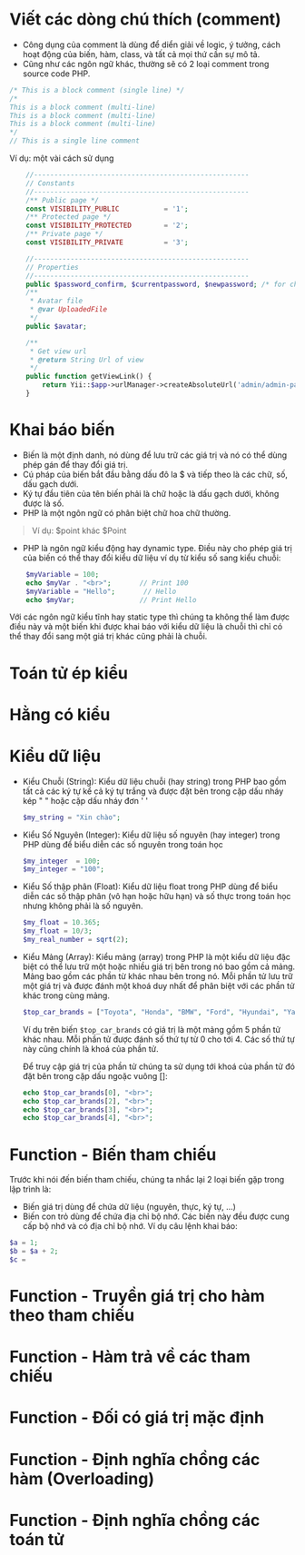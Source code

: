 # Viết các dòng chú thích (comment)
- Công dụng của comment là dùng để diển giải về logic, ý tưởng, cách hoạt động của biến, hàm, class, và tất cả mọi thứ cần sự mô tả.
- Cũng như các ngôn ngữ khác, thường sẽ có 2 loại comment trong source code PHP.
```php
/* This is a block comment (single line) */
/*
This is a block comment (multi-line)
This is a block comment (multi-line)
This is a block comment (multi-line)
*/
// This is a single line comment
```

Ví dụ: một vài cách sử dụng
```php
    //-----------------------------------------------------
    // Constants
    //-----------------------------------------------------
    /** Public page */
    const VISIBILITY_PUBLIC           = '1';
    /** Protected page */
    const VISIBILITY_PROTECTED        = '2';
    /** Private page */
    const VISIBILITY_PRIVATE          = '3';

    //-----------------------------------------------------
    // Properties
    //-----------------------------------------------------
    public $password_confirm, $currentpassword, $newpassword; /* for change pass in admin */
    /**
     * Avatar file
     * @var UploadedFile
     */
    public $avatar;

    /**
     * Get view url
     * @return String Url of view
     */
    public function getViewLink() {
        return Yii::$app->urlManager->createAbsoluteUrl('admin/admin-pages/view?id=' . $this->id);
    }
```

# Khai báo biến
- Biến là một định danh, nó dùng để lưu trữ các giá trị và nó có thể dùng phép gán để thay đổi giá trị.
- Cú pháp của biến bắt đầu bằng dấu đô la $ và tiếp theo là các chữ, số, dấu gạch dưới.
- Ký tự đầu tiên của tên biến phải là chữ hoặc là dấu gạch dưới, không được là số.
- PHP là một ngôn ngữ có phân biệt chữ hoa chữ thường.
> Ví dụ: $point khác $Point
- PHP là ngôn ngữ kiểu động hay dynamic type. Điều này cho phép giá trị của biến có thể thay đổi kiểu dữ liệu ví dụ từ kiểu số sang kiểu chuỗi:
```php
    $myVariable = 100;
    echo $myVar . "<br>";       // Print 100
    $myVariable = "Hello";       // Hello
    echo $myVar;                // Print Hello
```
Với các ngôn ngữ kiểu tĩnh hay static type thì chúng ta không thể làm được điều này và một biến khi được khai báo với kiểu dữ liệu là chuỗi thì chỉ có thể thay đổi sang một giá trị khác cũng phải là chuỗi.

# Toán tử ép kiểu

# Hằng có kiểu

# Kiểu dữ liệu
- Kiểu Chuỗi (String): Kiểu dữ liệu chuỗi (hay string) trong PHP bao gồm tất cả các ký tự kể cả ký tự trắng và được đặt bên trong cặp dấu nháy kép " " hoặc cặp dấu nháy đơn ' '
   ```php
   $my_string = "Xin chào";
   ```
- Kiểu Số Nguyên (Integer): Kiểu dữ liệu số nguyên (hay integer) trong PHP dùng để biểu diễn các số nguyên trong toán học
   ```php
   $my_integer  = 100;
   $my_integer = "100";
   ```
- Kiểu Số thập phân (Float): Kiểu dữ liệu float trong PHP dùng để biểu diễn các số thập phân (vô hạn hoặc hữu hạn) và số thực trong toán học nhưng không phải là số nguyên.
   ```php
   $my_float = 10.365;
   $my_float = 10/3;
   $my_real_number = sqrt(2);
   ```
- Kiểu Mảng (Array): Kiểu mảng (array) trong PHP là một kiểu dữ liệu đặc biệt có thể lưu trữ một hoặc nhiều giá trị bên trong nó bao gồm cả mảng. Mảng bao gồm các phần từ khác nhau bên trong nó. Mỗi phần tử lưu trữ một giá trị và được đánh một khoá duy nhất để phân biệt với các phần tử khác trong cùng mảng.
   ```php
   $top_car_brands = ["Toyota", "Honda", "BMW", "Ford", "Hyundai", "Yamaha"];
   ```
   Ví dụ trên biến `$top_car_brands` có giá trị là một mảng gồm 5 phần tử khác nhau. Mỗi phần tử được đánh số thứ tự từ 0 cho tới 4. Các số thứ tự này cũng chính là khoá của phần tử.
   
   Để truy cập giá trị của phần tử chúng ta sử dụng tới khoá của phần tử đó đặt bên trong cặp dấu ngoặc vuông []:
   ```php
   echo $top_car_brands[0], "<br>";
   echo $top_car_brands[2], "<br>";
   echo $top_car_brands[3], "<br>";
   echo $top_car_brands[4], "<br>";
   ```
# Function - Biến tham chiếu
Trước khi nói đến biến tham chiếu, chúng ta nhắc lại 2 loại biến gặp trong lập trình là:
- Biến giá trị dùng để chứa dữ liệu (nguyên, thực, ký tự, ...)
- Biến con trỏ dùng để chứa địa chỉ bộ nhớ.
Các biến này đều được cung cấp bộ nhớ và có địa chỉ bộ nhớ. Ví dụ câu lệnh khai báo:
```php
$a = 1;
$b = $a + 2;
$c = 
```

# Function - Truyền giá trị cho hàm theo tham chiếu

# Function - Hàm trả về các tham chiếu

# Function - Đối có giá trị mặc định

# Function - Định nghĩa chồng các hàm (Overloading)

# Function - Định nghĩa chồng các toán tử